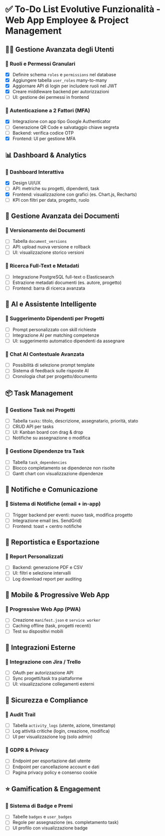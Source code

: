 # ✅ To-Do List Evolutive Funzionalità - Web App Employee & Project Management

## 🧑‍💼 Gestione Avanzata degli Utenti

### 🔹 Ruoli e Permessi Granulari
- [x] Definire schema `roles` e `permissions` nel database
- [x] Aggiungere tabella `user_roles` many-to-many
- [x] Aggiornare API di login per includere ruoli nel JWT
- [x] Creare middleware backend per autorizzazioni
- [ ] UI: gestione dei permessi in frontend

### 🔹 Autenticazione a 2 Fattori (MFA)
- [x] Integrazione con app tipo Google Authenticator
- [ ] Generazione QR Code e salvataggio chiave segreta
- [ ] Backend: verifica codice OTP
- [x] Frontend: UI per gestione MFA

## 📊 Dashboard & Analytics

### 🔹 Dashboard Interattiva
- [x] Design UI/UX
- [ ] API: metriche su progetti, dipendenti, task
- [x] Frontend: visualizzazione con grafici (es. Chart.js, Recharts)
- [ ] KPI con filtri per data, progetto, ruolo

## 📁 Gestione Avanzata dei Documenti

### 🔹 Versionamento dei Documenti
- [ ] Tabella `document_versions`
- [ ] API: upload nuova versione e rollback
- [ ] UI: visualizzazione storico versioni

### 🔹 Ricerca Full-Text e Metadati
- [ ] Integrazione PostgreSQL full-text o Elasticsearch
- [ ] Estrazione metadati documenti (es. autore, progetto)
- [ ] Frontend: barra di ricerca avanzata

## 🧠 AI e Assistente Intelligente

### 🔹 Suggerimento Dipendenti per Progetti
- [ ] Prompt personalizzato con skill richieste
- [ ] Integrazione AI per matching competenze
- [ ] UI: suggerimento automatico dipendenti da assegnare

### 🔹 Chat AI Contestuale Avanzata
- [ ] Possibilità di selezione prompt template
- [ ] Sistema di feedback sulle risposte AI
- [ ] Cronologia chat per progetto/documento

## 📦 Task Management

### 🔹 Gestione Task nei Progetti
- [ ] Tabella `tasks`: titolo, descrizione, assegnatario, priorità, stato
- [ ] CRUD API per tasks
- [ ] UI: Kanban board con drag & drop
- [ ] Notifiche su assegnazione o modifica

### 🔹 Gestione Dipendenze tra Task
- [ ] Tabella `task_dependencies`
- [ ] Blocco completamento se dipendenze non risolte
- [ ] Gantt chart con visualizzazione dipendenze

## 🔔 Notifiche e Comunicazione

### 🔹 Sistema di Notifiche (email + in-app)
- [ ] Trigger backend per eventi: nuovo task, modifica progetto
- [ ] Integrazione email (es. SendGrid)
- [ ] Frontend: toast + centro notifiche

## 🧾 Reportistica e Esportazione

### 🔹 Report Personalizzati
- [ ] Backend: generazione PDF e CSV
- [ ] UI: filtri e selezione intervalli
- [ ] Log download report per auditing

## 📱 Mobile & Progressive Web App

### 🔹 Progressive Web App (PWA)
- [ ] Creazione `manifest.json` e `service worker`
- [ ] Caching offline (task, progetti recenti)
- [ ] Test su dispositivi mobili

## 🧩 Integrazioni Esterne

### 🔹 Integrazione con Jira / Trello
- [ ] OAuth per autorizzazione API
- [ ] Sync progetti/task tra piattaforme
- [ ] UI: visualizzazione collegamenti esterni

## 🔐 Sicurezza e Compliance

### 🔹 Audit Trail
- [ ] Tabella `activity_logs` (utente, azione, timestamp)
- [ ] Log attività critiche (login, creazione, modifica)
- [ ] UI per visualizzazione log (solo admin)

### 🔹 GDPR & Privacy
- [ ] Endpoint per esportazione dati utente
- [ ] Endpoint per cancellazione account e dati
- [ ] Pagina privacy policy e consenso cookie

## ⭐ Gamification & Engagement

### 🔹 Sistema di Badge e Premi
- [ ] Tabelle `badges` e `user_badges`
- [ ] Regole per assegnazione (es. completamento task)
- [ ] UI profilo con visualizzazione badge
